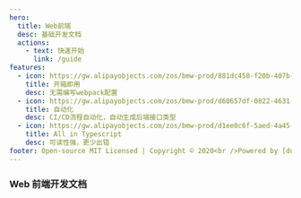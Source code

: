```yaml
---
hero:
  title: Web前端
  desc: 基础开发文档
  actions:
    - text: 快速开始
      link: /guide
features:
  - icon: https://gw.alipayobjects.com/zos/bmw-prod/881dc458-f20b-407b-947a-95104b5ec82b/k79dm8ih_w144_h144.png
    title: 开箱即用
    desc: 无需编写webpack配置
  - icon: https://gw.alipayobjects.com/zos/bmw-prod/d60657df-0822-4631-9d7c-e7a869c2f21c/k79dmz3q_w126_h126.png
    title: 自动化
    desc: CI/CD流程自动化，自动生成后端接口类型
  - icon: https://gw.alipayobjects.com/zos/bmw-prod/d1ee0c6f-5aed-4a45-a507-339a4bfe076c/k7bjsocq_w144_h144.png
    title: All in Typescript
    desc: 可读性强，更少出错
footer: Open-source MIT Licensed | Copyright © 2020<br />Powered by [dumi](https://d.umijs.org)
---
```


### Web 前端开发文档
